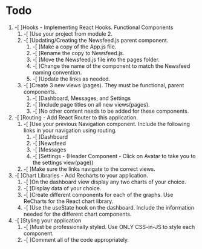 
# Todo

1)	-[ ]Hooks - Implementing React Hooks. Functional Components
    1. -[ ]Use your project from module 2.
    2. -[ ]Updating/Creating the Newsfeed.js parent component.
        1. -[ ]Make a copy of the App.js file.
        2. -[ ]Rename the copy to Newsfeed.js.
        3. -[ ]Move the Newsfeed.js file into the pages folder.
        4. -[ ]Change the name of the component to match the Newsfeed naming convention.
        5. -[ ]Update the links as needed.
    3. -[ ]Create 3 new views (pages). They must be functional, parent components.
        1. -[ ]Dashboard, Messages, and Settings
        2. -[ ]Include page titles on all new views(pages).
        3. -[ ]No other content needs to be added for these components.
2)	-[ ]Routing - Add React Router to this application.
    1. -[ ]Use your previous Navigation component. Include the following links in your navigation using routing.
        1. -[ ]Dashboard
        2. -[ ]Newsfeed
        3. -[ ]Messages
        4. -[ ]Settings - (Header Component - Click on Avatar to take you to the settings view(page))
    2. -[ ]Make sure the links navigate to the correct views.
3)	-[ ]Chart Libraries - Add Recharts to your application.
    1. -[ ]On the dashboard view display any two charts of your choice.
    2. -[ ]Display data of your choice.
    3. -[ ]Create different components for each of the graphs. Use ReCharts for the React chart library.
    4. -[ ]Use the useState hook on the dashboard. Include the information needed for the different chart components.
4)	-[ ]Styling your application
    1. -[ ]Must be professionally styled. Use ONLY CSS-in-JS to style each component.
    2. -[ ]Comment all of the code appropriately.
